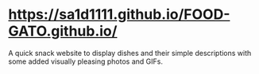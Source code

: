 # https://sa1d1111.github.io/FOOD-GATO.github.io/
A quick snack website to display dishes and their simple descriptions with some added visually pleasing photos and GIFs.

